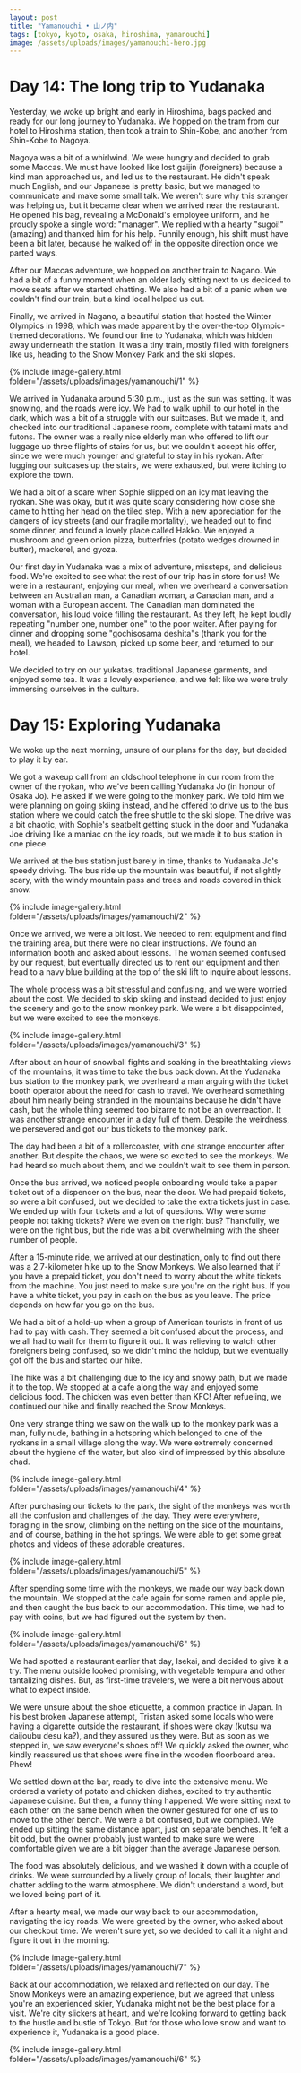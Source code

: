 ```yaml
---
layout: post
title: "Yamanouchi • 山ノ内"
tags: [tokyo, kyoto, osaka, hiroshima, yamanouchi]
image: /assets/uploads/images/yamanouchi-hero.jpg
---
```


# Day 14: The long trip to Yudanaka
Yesterday, we woke up bright and early in Hiroshima, bags packed and ready for our long journey to Yudanaka. We hopped on the tram from our hotel to Hiroshima station, then took a train to Shin-Kobe, and another from Shin-Kobe to Nagoya. 

Nagoya was a bit of a whirlwind. We were hungry and decided to grab some Maccas. We must have looked like lost gaijin (foreigners) because a kind man approached us, and led us to the restaurant. He didn't speak much English, and our Japanese is pretty basic, but we managed to communicate and make some small talk. We weren't sure why this stranger was helping us, but it became clear when we arrived near the restaurant. He opened his bag, revealing a McDonald's employee uniform, and he proudly spoke a single word: "manager". We replied with a hearty "sugoi!" (amazing) and thanked him for his help. Funnily enough, his shift must have been a bit later, because he walked off in the opposite direction once we parted ways.

After our Maccas adventure, we hopped on another train to Nagano. We had a bit of a funny moment when an older lady sitting next to us decided to move seats after we started chatting. We also had a bit of a panic when we couldn't find our train, but a kind local helped us out. 

Finally, we arrived in Nagano, a beautiful station that hosted the Winter Olympics in 1998, which was made apparent by the over-the-top Olympic-themed decorations. We found our line to Yudanaka, which was hidden away underneath the station. It was a tiny train, mostly filled with foreigners like us, heading to the Snow Monkey Park and the ski slopes.

{% include image-gallery.html folder="/assets/uploads/images/yamanouchi/1" %}

We arrived in Yudanaka around 5:30 p.m., just as the sun was setting. It was snowing, and the roads were icy. We had to walk uphill to our hotel in the dark, which was a bit of a struggle with our suitcases. But we made it, and checked into our traditional Japanese room, complete with tatami mats and futons. The owner was a really nice elderly man who offered to lift our luggage up three flights of stairs for us, but we couldn't accept his offer, since we were much younger and grateful to stay in his ryokan. After lugging our suitcases up the stairs, we were exhausted, but were itching to explore the town.

We had a bit of a scare when Sophie slipped on an icy mat leaving the ryokan. She was okay, but it was quite scary considering how close she came to hitting her head on the tiled step. With a new appreciation for the dangers of icy streets (and our fragile mortality), we headed out to find some dinner, and found a lovely place called Hakko. We enjoyed a mushroom and green onion pizza, butterfries (potato wedges drowned in butter), mackerel, and gyoza. 

Our first day in Yudanaka was a mix of adventure, missteps, and delicious food. We're excited to see what the rest of our trip has in store for us!
We were in a restaurant, enjoying our meal, when we overheard a conversation between an Australian man, a Canadian woman, a Canadian man, and a woman with a European accent. The Canadian man dominated the conversation, his loud voice filling the restaurant. As they left, he kept loudly repeating "number one, number one" to the poor waiter. After paying for dinner and dropping some "gochisosama deshita"s (thank you for the meal), we headed to Lawson, picked up some beer, and returned to our hotel. 

We decided to try on our yukatas, traditional Japanese garments, and enjoyed some tea. It was a lovely experience, and we felt like we were truly immersing ourselves in the culture. 

# Day 15: Exploring Yudanaka
We woke up the next morning, unsure of our plans for the day, but decided to play it by ear.

We got a wakeup call from an oldschool telephone in our room from the owner of the ryokan, who we've been calling Yudanaka Jo (in honour of Osaka Jo). He asked if we were going to the monkey park. We told him we were planning on going skiing instead, and he offered to drive us to the bus station where we could catch the free shuttle to the ski slope. The drive was a bit chaotic, with Sophie's seatbelt getting stuck in the door and Yudanaka Joe driving like a maniac on the icy roads, but we made it to bus station in one piece.

We arrived at the bus station just barely in time, thanks to Yudanaka Jo's speedy driving. The bus ride up the mountain was beautiful, if not slightly scary, with the windy mountain pass and trees and roads covered in thick snow. 

{% include image-gallery.html folder="/assets/uploads/images/yamanouchi/2" %}

Once we arrived, we were a bit lost. We needed to rent equipment and find the training area, but there were no clear instructions. We found an information booth and asked about lessons. The woman seemed confused by our request, but eventually directed us to rent our equipment and then head to a navy blue building at the top of the ski lift to inquire about lessons.

The whole process was a bit stressful and confusing, and we were worried about the cost. We decided to skip skiing and instead decided to just enjoy the scenery and go to the snow monkey park. We were a bit disappointed, but we were excited to see the monkeys.

{% include image-gallery.html folder="/assets/uploads/images/yamanouchi/3" %}

After about an hour of snowball fights and soaking in the breathtaking views of the mountains, it was time to take the bus back down. At the Yudanaka bus station to the monkey park, we overheard a man arguing with the ticket booth operator about the need for cash to travel. We overheard something about him nearly being stranded in the mountains because he didn't have cash, but the whole thing seemed too bizarre to not be an overreaction. It was another strange encounter in a day full of them. Despite the weirdness, we persevered and got our bus tickets to the monkey park. 

The day had been a bit of a rollercoaster, with one strange encounter after another. But despite the chaos, we were so excited to see the monkeys. We had heard so much about them, and we couldn't wait to see them in person.

Once the bus arrived, we noticed people onboarding would take a paper ticket out of a dispencer on the bus, near the door. We had prepaid tickets, so were a bit confused, but we decided to take the extra tickets just in case. We ended up with four tickets and a lot of questions. Why were some people not taking tickets? Were we even on the right bus? Thankfully, we were on the right bus, but the ride was a bit overwhelming with the sheer number of people.

After a 15-minute ride, we arrived at our destination, only to find out there was a 2.7-kilometer hike up to the Snow Monkeys. We also learned that if you have a prepaid ticket, you don't need to worry about the white tickets from the machine. You just need to make sure you're on the right bus. If you have a white ticket, you pay in cash on the bus as you leave. The price depends on how far you go on the bus.

We had a bit of a hold-up when a group of American tourists in front of us had to pay with cash. They seemed a bit confused about the process, and we all had to wait for them to figure it out. It was relieving to watch other foreigners being confused, so we didn't mind the holdup, but we eventually got off the bus and started our hike.

The hike was a bit challenging due to the icy and snowy path, but we made it to the top. We stopped at a cafe along the way and enjoyed some delicious food. The chicken was even better than KFC! After refueling, we continued our hike and finally reached the Snow Monkeys.

One very strange thing we saw on the walk up to the monkey park was a man, fully nude, bathing in a hotspring which belonged to one of the ryokans in a small village along the way. We were extremely concerned about the hygiene of the water, but also kind of impressed by this absolute chad.

{% include image-gallery.html folder="/assets/uploads/images/yamanouchi/4" %}

After purchasing our tickets to the park, the sight of the monkeys was worth all the confusion and challenges of the day. They were everywhere, foraging in the snow, climbing on the netting on the side of the mountains, and of course, bathing in the hot springs. We were able to get some great photos and videos of these adorable creatures.

{% include image-gallery.html folder="/assets/uploads/images/yamanouchi/5" %}

After spending some time with the monkeys, we made our way back down the mountain. We stopped at the cafe again for some ramen and apple pie, and then caught the bus back to our accommodation. This time, we had to pay with coins, but we had figured out the system by then.

{% include image-gallery.html folder="/assets/uploads/images/yamanouchi/6" %}

We had spotted a restaurant earlier that day, Isekai, and decided to give it a try. The menu outside looked promising, with vegetable tempura and other tantalizing dishes. But, as first-time travelers, we were a bit nervous about what to expect inside. 

We were unsure about the shoe etiquette, a common practice in Japan. In his best broken Japanese attempt, Tristan asked some locals who were having a cigarette outside the restaurant, if shoes were okay (kutsu wa daijoubu desu ka?), and they assured us they were. But as soon as we stepped in, we saw everyone's shoes off! We quickly asked the owner, who kindly reassured us that shoes were fine in the wooden floorboard area. Phew! 

We settled down at the bar, ready to dive into the extensive menu. We ordered a variety of potato and chicken dishes, excited to try authentic Japanese cuisine. But then, a funny thing happened. We were sitting next to each other on the same bench when the owner gestured for one of us to move to the other bench. We were a bit confused, but we complied. We ended up sitting the same distance apart, just on separate benches. It felt a bit odd, but the owner probably just wanted to make sure we were comfortable given we are a bit bigger than the average Japanese person.

The food was absolutely delicious, and we washed it down with a couple of drinks. We were surrounded by a lively group of locals, their laughter and chatter adding to the warm atmosphere. We didn't understand a word, but we loved being part of it. 

After a hearty meal, we made our way back to our accommodation, navigating the icy roads. We were greeted by the owner, who asked about our checkout time. We weren't sure yet, so we decided to call it a night and figure it out in the morning. 

{% include image-gallery.html folder="/assets/uploads/images/yamanouchi/7" %}

Back at our accommodation, we relaxed and reflected on our day. The Snow Monkeys were an amazing experience, but we agreed that unless you're an experienced skier, Yudanaka might not be the best place for a visit. We're city slickers at heart, and we're looking forward to getting back to the hustle and bustle of Tokyo. But for those who love snow and want to experience it, Yudanaka is a good place.

{% include image-gallery.html folder="/assets/uploads/images/yamanouchi/6" %}